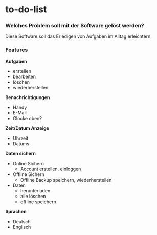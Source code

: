 # to-do-list

### Welches Problem soll mit der Software gelöst werden?
Diese Software soll das Erledigen von Aufgaben im Alltag erleichtern.

### Features
**Aufgaben**
- erstellen
- bearbeiten
- löschen
- wiederherstellen

**Benachrichtigungen**
- Handy
- E-Mail
- Glocke oben?

**Zeit/Datum Anzeige**
- Uhrzeit
- Datums

**Daten sichern**
- Online Sichern
  - Account erstellen, einloggen
- Offline Sichern
  - Offline Backup speichern, wiederherstellen
- Daten
  - herunterladen
  - alle löschen
  - offline speichern

**Sprachen**
- Deutsch
- Englisch

